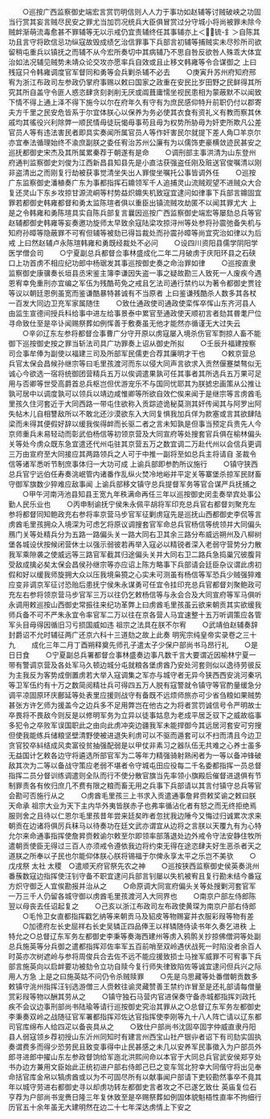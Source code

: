 <!-- { "loadSidebar": true } -->
　　○巡按广西监察御史端宏言赏罚明信则人人力于事功如赵辅等讨贼破峡之功固当行赏其妄言贼尽民安之罪尤当加罚况统兵大臣俱冒赏过分守城小将尚被罪未除今贼衅渐萌流毒愈甚不罪辅等无以示戒仍宜责辅终任其事辅亦上＜锍-釒＞自陈其功且言守将欧信忌功纵寇故毁成绩乞治信罪事下兵部言初辅等捕贼实未尽殄所司欲留稍屯重兵以镇抚之而辅不从今宏所奏切中其病辅乃不思自咎反欲咎人殊乖大体宜治如法况辅见贼势未靖众论交攻亦愿率兵自效或且止移文韩雍等令合谋御之  上曰残寇只令韩雍调度官军督同和勇等会兵剿杀辅不必去
　　○庚寅升苏州府知府邢宥为浙江布政司左参政仍掌府事赐以敕曰国家之政重在安民比岁田野之民鲜得其所究其所自盖守令匪人惑恣肆贪刻剥削无厌或阘葺庸懦坐视民患相为蒙蔽默不以闻致下情不得上通上泽不得下施今以尔在府年久有守有为庶民感仰特升前职仍付以郡寄夫方千里之民安危皆系于尔宜体朕心以保养为务必使其衣食有资礼义有教而察其休戚均其徭役兴利除弊一顺民情毋徒玩愒毋事苟且毋为权势所胁毋为奸吏所欺凡公差官员人等有违法害民者即具实奏闻所属官员人等作奸害民尔就提下差人角□羊京尔亦宜奉法循理始终不渝庶副朕之委任宥治苏州公廉有为以儒饰吏豪横敛迹民甚安之巡抚都御史宋杰及其所属累秦荐于朝遂有是命
　　○调刑部主事洪清为山东登州府通判监察御史刘俊为江西新昌县知县先是小直沽获强盗任刚及赃送官俊嘱清以刚非盗清出之而刚复行劫被获事觉清坐失出人罪俊坐嘱托公事皆调外任
　　○巡按广东监察御史潘稙奏广东为事都指挥石鐤领军千人追捕灵山流贼观望不进贼众大合复还灵山下东乡攻掠甘源流峒等村势益炽鐤失机致寇宜逮问如律事下兵部言鐤固宜罪若都御史韩雍都督和勇太监陈瑄者俱以重臣出镇流贼攻劫匿不以闻其罪尤大  上是之令韩雍和勇陈瑄具实自陈兵部复言曩因巡按广西监察御史端宏等屡劾总兵等官赵辅都御史韩雍等妄奏邀功旋师太早致余寇陆梁攻掠浔州等处参将孙震弛备失机与知府孙暲等隐蔽罪不可宥但辅等被劾已得旨裁处而孙震孙暲等尚宜究治如律以为后戒  上曰然赵辅卢永陈瑄韩雍和勇既经裁处不必问
　　○设四川资阳县儒学阴阳学医学僧会司
　　○宁夏副总兵都督佥事林盛成化二年二月破虏于庆阳环县之石硖口上功首虏不相应纪功郎中杨琚发其事巡按御史奏之命治罪如律
　　○巡按直隶监察御史康骥奏长垣县丞宋鉴主簿李谦因失盗一事之疑故勘三人致死一人废疾今遇恩宥幸免重刑亦宜编之军伍为残酷苟免之戒且乞法司通行禁约以为著令都御史贾铨等议以朝廷恩例虽宽而鉴谦酷暴特甚诚有不当原者  上曰鉴谦残酷杀人数多其各杖一百发大同边卫充军家属随住
　　○致仕通政使司通政使栾恽卒恽山东齐河县人由监生宣德间授兵科给事中进左给事景泰中累官至通政使天顺初言者劾其昬耄尸位寻命致仕至是卒讣闻赐祭葬如例恽善于敷奏虽无他才能然亦循谨无大过失云
　　○辛卯辽东左参将都督佥事曹广分守开原以虏寇屡入境杀伤官军剽掠人畜不能御下巡按御史按之罪当斩法司具广功罪奏上诏从御史所拟
　　○壬辰升福建按察司佥事牟俸为副使以福建三司及所部军民儒吏合荐其廉明才干也
　　○敕京营总兵官太保会昌候孙继宗等曰毛里孩渡河而东以侵大同声言欲求入贡然偃蹇桀骜似无诚心今欲选一宿将统御团营精兵五万以俟调遣果孰可任其事者其所选兵五万果可足用与否卿等世受高爵首总兵枢岂但优游宠乐不与国同忧耶其为朕摅忠画策从公推让孰可居中以调度孰可以领兵以靖边咸惟卿等所欲自效伫俟来闻于是继宗等言虏酋毛里孩久住河套近于大同西路一带屯住欲称入贡踪迹诡秘莫测其奸传闻其与阿罗出阿失帖木儿自相讐敌所以不敢北还沙漠欲东入大同复惧我加兵佯为款塞或言其欲肆陆梁而未得其便假好辞以缓我俟得衅而长驱二者之言未知孰是但事当预定兵贵先人今京师重兵未易轻动而彰武伯杨信等初领京营及大同宣府等处搜套官兵俱在榆林偏头关等处今虏众既东急宜遣还代州屯驻其京营五万之数宜调二万赴代州以会信兵更调三万由宣府至大同接应其两路领兵之人可于中推一副将至如总兵主将请自  圣裁令信等诸军悉听节制庶事体归一大功可成  上谕兵部即参酌所议施行
　　○镇守狭西总兵官宁远伯任寿奏洮岷管内诸番作乱纵火焚冷地峪并平定关等寨堡杀掠军民财畜守御军旗数少猝难应敌事闻  上谕兵部移文镇守总兵提督军务等官合谋严兵抚捕之
　　○甲午河南沔池县知县王宽九年秩满命再任三年以巡按御史闵圭奏举宾处事公勤人民乐业也
　　○丙申制谕抚宁侯朱永佩平胡将军印充总兵官右都督刘聚充左参将都督同知鲍政充右参将率京营马步官军征剿虏寇先是巡抚山西都御史李侃等言虏酋毛里孩拥众入境深为可虑乞将原议调搜套官军命总兵官杨信等统领并大同偏头鴈门关等处精兵分为五路一路偏头关一路大同右卫其余三路分布威远朔州及八柳树堡各城设伏按候闭营休士以强示弱彼若再举入寇必以精锐者深入老弱守营势分力散我军乘隙袭之使威远等三路官军截其归途偏头关并大同右卫二路兵急捣巢冗彼腹背受敌成擒必矣太保会昌侯孙继宗等亦应诏上陈方略事下兵部请会廷臣杂议谓此虏初假和好以缓我师旋拥大众以压我境枭獍之心实未可测虽有杨信等军恐兵少贼强猝难应变非调京军征讨恐贻后患抚宁侯朱永谋勇可任宜令挂印充总兵官都督刘聚鲍政可充左右参将领京营马步官军三万以往仍乞敕杨信等与永会合及大同宣府等军马俱听永调用敕巡按山西御史常振往来纪功革弊上曰虏酋毛里孩虽云欲来朝贡其实欲缓我师兵备不可不严朱永宜令率官军二万以往在京各营人马宜速整十五万听调策应各管军头目毋得因循旧习亏损国威如违  祖宗之法具在朕不尔宥
　　○武靖伯赵辅奏辞封爵诏不允时辅征两广还京六科十三道劾之故上此奏
明宪宗纯皇帝实录卷之三十九
　　成化三年二月丁酉朔释奠先师孔子遣太子少保户部尚书马昂行礼
　　○是日日食
　　○宁夏副总兵署都督佥事林盛奏边事凡数千言大要谓近因榆林宁夏一带有警调京营及各处军马久顿边城分屯就粮各堡虏酋乃安处河套则似以逸待劳彼反为主我反为客势成倒置虏若大举入寇调集之军亦与城守者无异今狭西西安洮河秦巩等卫军伍约有十万之数简阅精壮兵可得四五万人脱有寇警就令镇守等官酌量缓急分调平凉固原环庆鄜延等处表里应援则战守有备既不远烦师旅亦可少省刍粮如果贼势甚张方许乞师为援盖今之边兵多不足用弊岂在他古之为将者赏罚诚信号令严明故士卒畏将不畏敌今则反是以修明军务为立异以徒事姑息为老成平居乏驭下之威故临事多犯令之卒败军误国职此之由向此虏冲突边疆我军未能捍御今其远居河套安可穷搜但使我能练兵储粮坚壁清野使被进退失利虏可以不驱而遁套可以不扫而清且今边卫贪官狡卒紏结成风卖富役贫抽强配弱是以甲仗非素习之器队伍无共难之心养士虽多无益国计乞敕各边守将遴选所部官军为二等年力精强骑射熟闲者为一等以备冲锋破敌其次为二等以备战守策应老弱不堪者令守城屯田应役每二千名委都指挥一员总督指挥二员分督训练调遣则全队而行不使分散官旗当先率领小旗殿后催督进退俱有节制罪责各有攸归庶几不费有限之粮而畜无用之兵事下兵部请以其言付镇守总兵等官会勘可否施行从之
　　○虏酋毛里孩三上书求入贡遣通事詹昇赍敕奖谕之敕曰朕  天命承  祖宗大业为天下主内华外夷皆朕赤子也弗率循沾化者有怒之而无终拒绝焉服则舍之且待以仁恩尔毛里孩昔年尝来廷矣昨者忽扰我边陲今又悔过归诚累次求来朝贡在边诸将俱厉兵秣马以待奏功在廷文武亦谓宜从边将之言朕以天覆九有为心特允尔来命通事指挥使詹昇赍敕谕尔敕至尔即领率部落退处边外戒令守法安静住牧所遣朝贡使臣无得过三百人亦须戒令遵依我边将约束无得在途恣肆夫好生恶杀者天之道朕之所奉以子民也尔能仰体朕心朕将锡福于尔俾永享太平之乐岂不美欤
　　○戊戌祭  太社  太稷　○遣顺天府官祭先农之神
　　○巡按狭西监察御史侯英奏洮州番蔟数寇边指挥使汪钊守备不职宜逮问兵部言钊屡以失机被宥且复行勘未结今番寇方炽守御乏人宜俟勘报并治从之
　　○命原调大同宣府偏头关等处搜剿河套官军一万三千人仍留各城守御以虏酋毛里孩渡河入大同界也
　　○南京户部左侍郎陈翌以母丧去任诏起复之
　　○己亥以浙江布政司左布政使黄琛为南京户部右侍郎
　　○毛怜卫女直都指挥戳乞纳等来朝贡马及貂皮等物赐宴并衣服彩叚等物有差
　　○加德府左长史屈祥右长史吴辚正四品俸王以祥辚随侍读书年久奏乞进秩  上特允之○总督辽东军务左都御史李秉等奏海西建州等虏入鸦鹘关抄掠佛僧洞等处副总兵施英等分兵御之遣都指挥邓佐率军五百前哨至双岭遇伏战死一时陷没者余百人时英亦次树遮岭与参将周俊兵合去佐不远不能应援致损士马挫军威罪不可宥事下兵部言施英向以启衅要功被劾令立功自赎今复行师失律致陷佐等诚宜逮问但兵兴之际用人方急  上是之曰施英姑不问仍令杀贼赎罪
　　○先是乌思藏等处番僧朝贡数多敕镇守洮州指挥汪钊选游僧三人赍敕往谕灵藏赞善王禁约诈冒至是还礼部请每僧量赏彩叚等物以酬其劳从之
　　○镇守独石马营内官进保奏守备赤城都指挥刘政托疾不会议边事刑部尚书陆瑜等请行巡按御史究治其罪从之○总督辽东军务左都御史李秉奏双岭之战随征官军署都指挥邓佐达官指挥使李刚等九十八人阵亡请以辽东都司官库绵布人给四疋以备丧具从之
　　○致仕户部尚书沈固卒固字仲威直隶丹阳县人弱寇领乡荐初授山东沂州同知时有建言州西宝山社产银丱者诏下有司劾实固执奏谓费多而得少恐劳民且致变事得中止民甚感之未几以安养军民事徵入为户部员外郎寻进郎中擢山东左参政督饷给军迤北洪熙间命以本官于大同总兵官武安侯郑亨处书办边方兼用文臣始此正统初进户部右侍郎己巳之变车驾北狩幸大同偕守将出见奉命括官库金帛以犒虏酋或以为不可固尽所有以献事闻户部请下吏较勘然事卒不竟其年以城守劳进右都御史寻以却虏功转左都御史言者攻之不已遂乞致仕  英庙复位石亨荐为户部尚书宠赉日隆三年复休致至是卒赐祭葬如例固体貌魁梧性直率不拘细行历官五十余年虽无大建明然在边二十七年深达虏情上下安之
